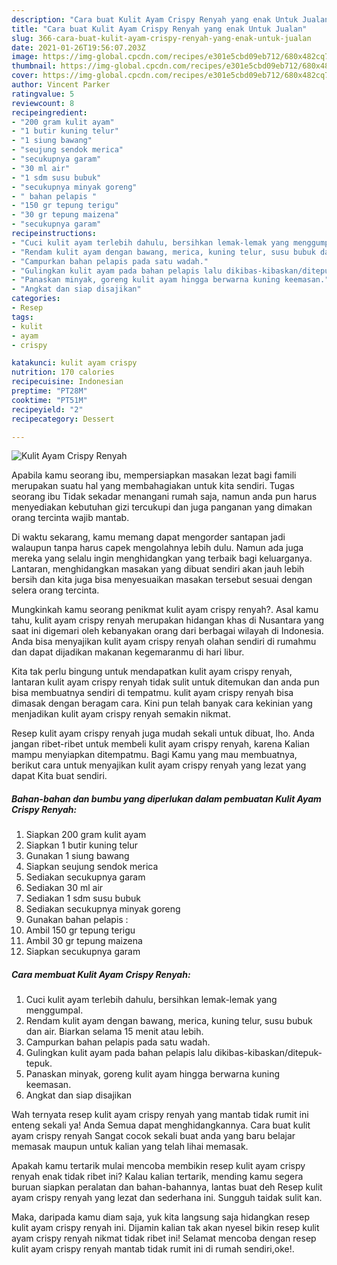 ```yaml
---
description: "Cara buat Kulit Ayam Crispy Renyah yang enak Untuk Jualan"
title: "Cara buat Kulit Ayam Crispy Renyah yang enak Untuk Jualan"
slug: 366-cara-buat-kulit-ayam-crispy-renyah-yang-enak-untuk-jualan
date: 2021-01-26T19:56:07.203Z
image: https://img-global.cpcdn.com/recipes/e301e5cbd09eb712/680x482cq70/kulit-ayam-crispy-renyah-foto-resep-utama.jpg
thumbnail: https://img-global.cpcdn.com/recipes/e301e5cbd09eb712/680x482cq70/kulit-ayam-crispy-renyah-foto-resep-utama.jpg
cover: https://img-global.cpcdn.com/recipes/e301e5cbd09eb712/680x482cq70/kulit-ayam-crispy-renyah-foto-resep-utama.jpg
author: Vincent Parker
ratingvalue: 5
reviewcount: 8
recipeingredient:
- "200 gram kulit ayam"
- "1 butir kuning telur"
- "1 siung bawang"
- "seujung sendok merica"
- "secukupnya garam"
- "30 ml air"
- "1 sdm susu bubuk"
- "secukupnya minyak goreng"
- " bahan pelapis "
- "150 gr tepung terigu"
- "30 gr tepung maizena"
- "secukupnya garam"
recipeinstructions:
- "Cuci kulit ayam terlebih dahulu, bersihkan lemak-lemak yang menggumpal."
- "Rendam kulit ayam dengan bawang, merica, kuning telur, susu bubuk dan air. Biarkan selama 15 menit atau lebih."
- "Campurkan bahan pelapis pada satu wadah."
- "Gulingkan kulit ayam pada bahan pelapis lalu dikibas-kibaskan/ditepuk-tepuk."
- "Panaskan minyak, goreng kulit ayam hingga berwarna kuning keemasan."
- "Angkat dan siap disajikan"
categories:
- Resep
tags:
- kulit
- ayam
- crispy

katakunci: kulit ayam crispy 
nutrition: 170 calories
recipecuisine: Indonesian
preptime: "PT28M"
cooktime: "PT51M"
recipeyield: "2"
recipecategory: Dessert

---
```



![Kulit Ayam Crispy Renyah](https://img-global.cpcdn.com/recipes/e301e5cbd09eb712/680x482cq70/kulit-ayam-crispy-renyah-foto-resep-utama.jpg)

Apabila kamu seorang ibu, mempersiapkan masakan lezat bagi famili merupakan suatu hal yang membahagiakan untuk kita sendiri. Tugas seorang ibu Tidak sekadar menangani rumah saja, namun anda pun harus menyediakan kebutuhan gizi tercukupi dan juga panganan yang dimakan orang tercinta wajib mantab.

Di waktu  sekarang, kamu memang dapat mengorder santapan jadi walaupun tanpa harus capek mengolahnya lebih dulu. Namun ada juga mereka yang selalu ingin menghidangkan yang terbaik bagi keluarganya. Lantaran, menghidangkan masakan yang dibuat sendiri akan jauh lebih bersih dan kita juga bisa menyesuaikan masakan tersebut sesuai dengan selera orang tercinta. 



Mungkinkah kamu seorang penikmat kulit ayam crispy renyah?. Asal kamu tahu, kulit ayam crispy renyah merupakan hidangan khas di Nusantara yang saat ini digemari oleh kebanyakan orang dari berbagai wilayah di Indonesia. Anda bisa menyajikan kulit ayam crispy renyah olahan sendiri di rumahmu dan dapat dijadikan makanan kegemaranmu di hari libur.

Kita tak perlu bingung untuk mendapatkan kulit ayam crispy renyah, lantaran kulit ayam crispy renyah tidak sulit untuk ditemukan dan anda pun bisa membuatnya sendiri di tempatmu. kulit ayam crispy renyah bisa dimasak dengan beragam cara. Kini pun telah banyak cara kekinian yang menjadikan kulit ayam crispy renyah semakin nikmat.

Resep kulit ayam crispy renyah juga mudah sekali untuk dibuat, lho. Anda jangan ribet-ribet untuk membeli kulit ayam crispy renyah, karena Kalian mampu menyiapkan ditempatmu. Bagi Kamu yang mau membuatnya, berikut cara untuk menyajikan kulit ayam crispy renyah yang lezat yang dapat Kita buat sendiri.

<!--inarticleads1-->

##### Bahan-bahan dan bumbu yang diperlukan dalam pembuatan Kulit Ayam Crispy Renyah:

1. Siapkan 200 gram kulit ayam
1. Siapkan 1 butir kuning telur
1. Gunakan 1 siung bawang
1. Siapkan seujung sendok merica
1. Sediakan secukupnya garam
1. Sediakan 30 ml air
1. Sediakan 1 sdm susu bubuk
1. Sediakan secukupnya minyak goreng
1. Gunakan  bahan pelapis :
1. Ambil 150 gr tepung terigu
1. Ambil 30 gr tepung maizena
1. Siapkan secukupnya garam




<!--inarticleads2-->

##### Cara membuat Kulit Ayam Crispy Renyah:

1. Cuci kulit ayam terlebih dahulu, bersihkan lemak-lemak yang menggumpal.
1. Rendam kulit ayam dengan bawang, merica, kuning telur, susu bubuk dan air. Biarkan selama 15 menit atau lebih.
1. Campurkan bahan pelapis pada satu wadah.
1. Gulingkan kulit ayam pada bahan pelapis lalu dikibas-kibaskan/ditepuk-tepuk.
1. Panaskan minyak, goreng kulit ayam hingga berwarna kuning keemasan.
1. Angkat dan siap disajikan




Wah ternyata resep kulit ayam crispy renyah yang mantab tidak rumit ini enteng sekali ya! Anda Semua dapat menghidangkannya. Cara buat kulit ayam crispy renyah Sangat cocok sekali buat anda yang baru belajar memasak maupun untuk kalian yang telah lihai memasak.

Apakah kamu tertarik mulai mencoba membikin resep kulit ayam crispy renyah enak tidak ribet ini? Kalau kalian tertarik, mending kamu segera buruan siapkan peralatan dan bahan-bahannya, lantas buat deh Resep kulit ayam crispy renyah yang lezat dan sederhana ini. Sungguh taidak sulit kan. 

Maka, daripada kamu diam saja, yuk kita langsung saja hidangkan resep kulit ayam crispy renyah ini. Dijamin kalian tak akan nyesel bikin resep kulit ayam crispy renyah nikmat tidak ribet ini! Selamat mencoba dengan resep kulit ayam crispy renyah mantab tidak rumit ini di rumah sendiri,oke!.

